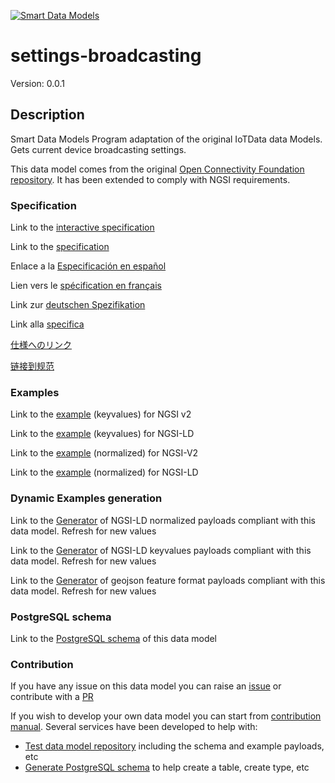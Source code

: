[![Smart Data Models](https://smartdatamodels.org/wp-content/uploads/2022/01/SmartDataModels_logo.png "Logo")](https://smartdatamodels.org)
# settings-broadcasting
Version: 0.0.1

## Description 

Smart Data Models Program adaptation of the original IoTData data Models. Gets current device broadcasting settings.

This data model comes from the original [Open Connectivity Foundation repository](https://github.com/openconnectivityfoundation/IoTDataModels). It has been extended to comply with NGSI requirements.
### Specification

Link to the [interactive specification](https://swagger.lab.fiware.org/?url=https://smart-data-models.github.io/dataModel.OCF/settings-broadcasting/swagger.yaml)

Link to the [specification](https://github.com/smart-data-models/dataModel.OCF/blob/master/settings-broadcasting/doc/spec.md)

Enlace a la [Especificación en español](https://github.com/smart-data-models/dataModel.OCF/blob/master/settings-broadcasting/doc/spec_ES.md)

Lien vers le [spécification en français](https://github.com/smart-data-models/dataModel.OCF/blob/master/settings-broadcasting/doc/spec_FR.md)

Link zur [deutschen Spezifikation](https://github.com/smart-data-models/dataModel.OCF/blob/master/settings-broadcasting/doc/spec_DE.md)

Link alla [specifica](https://github.com/smart-data-models/dataModel.OCF/blob/master/settings-broadcasting/doc/spec_IT.md)

[仕様へのリンク](https://github.com/smart-data-models/dataModel.OCF/blob/master/settings-broadcasting/doc/spec_JA.md)

[链接到规范](https://github.com/smart-data-models/dataModel.OCF/blob/master/settings-broadcasting/doc/spec_ZH.md)
### Examples

Link to the [example](https://smart-data-models.github.io/dataModel.OCF/settings-broadcasting/examples/example.json) (keyvalues) for NGSI v2

Link to the [example](https://smart-data-models.github.io/dataModel.OCF/settings-broadcasting/examples/example.jsonld) (keyvalues) for NGSI-LD

Link to the [example](https://smart-data-models.github.io/dataModel.OCF/settings-broadcasting/examples/example-normalized.json) (normalized) for NGSI-V2

Link to the [example](https://smart-data-models.github.io/dataModel.OCF/settings-broadcasting/examples/example-normalized.jsonld) (normalized) for NGSI-LD
### Dynamic Examples generation

Link to the [Generator](https://smartdatamodels.org/extra/ngsi-ld_generator.php?schemaUrl=https://raw.githubusercontent.com/smart-data-models/dataModel.OCF/master/settings-broadcasting/schema.json&email=info@smartdatamodels.org) of NGSI-LD normalized payloads compliant with this data model. Refresh for new values

Link to the [Generator](https://smartdatamodels.org/extra/ngsi-ld_generator_keyvalues.php?schemaUrl=https://raw.githubusercontent.com/smart-data-models/dataModel.OCF/master/settings-broadcasting/schema.json&email=info@smartdatamodels.org) of NGSI-LD keyvalues payloads compliant with this data model. Refresh for new values

Link to the [Generator](https://smartdatamodels.org/extra/geojson_features_generator.php?schemaUrl=https://raw.githubusercontent.com/smart-data-models/dataModel.OCF/master/settings-broadcasting/schema.json&email=info@smartdatamodels.org) of geojson feature format payloads compliant with this data model. Refresh for new values
### PostgreSQL schema

Link to the [PostgreSQL schema](https://github.com/smart-data-models/dataModel.OCF/blob/master/settings-broadcasting/schema.sql) of this data model
### Contribution

 If you have any issue on this data model you can raise an [issue](https://github.com/smart-data-models/dataModel.OCF/issues)  or contribute with a [PR](https://github.com/smart-data-models/dataModel.OCF/pulls)

 If you wish to develop your own data model you can start from [contribution manual](https://bit.ly/contribution_manual). Several services have been developed to help with: 
 - [Test data model repository](https://smartdatamodels.org/index.php/data-models-contribution-api/) including the schema and example payloads, etc
 - [Generate PostgreSQL schema](https://smartdatamodels.org/index.php/sql-service/) to help create a table, create type, etc